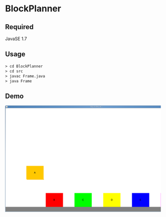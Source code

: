 # BlockPlanner

## Required
JavaSE 1.7

## Usage
```
> cd BlockPlanner
> cd src
> javac Frame.java
> java Frame
```

## Demo
![demo](https://raw.githubusercontent.com/ya-s-u/BlockPlanner/master/example.png)

